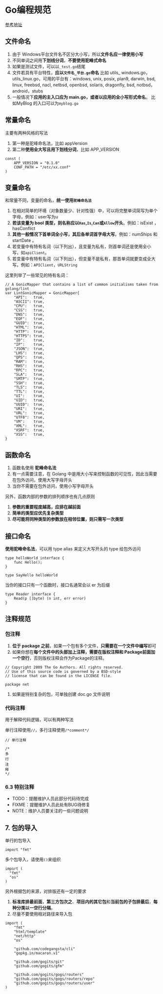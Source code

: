 # Go编程规范

[参考地址](https://www.kancloud.cn/gofor/golang-learn/2120522)

## 文件命名

1. 由于 Windows平台文件名不区分大小写，所以**文件名应一律使用小写**
2. 不同单词之间用**下划线分词**，**不要使用驼峰式命名**
3. 如果是测试文件，可以以`_test.go`结尾
4. 文件若具有平台特性，**应以`文件名_平台.go`命名**
   比如 utils_ windows.go，utils_linux.go，可用的平台有：windows, unix, posix, plan9, darwin, bsd, linux, freebsd, nacl, netbsd, openbsd, solaris, dragonfly, bsd, notbsd， android，stubs
5. 一般情况下**应用的主入口应为 main.go，或者以应用的全小写形式命名**。
   比如MyBlog 的入口可以为`myblog.go`

## 常量命名

主要有两种风格的写法

1. 第一种是驼峰命名法，比如 appVersion
2. 第二种**使用全大写且用下划线分词**，比如 APP_VERSION

```
const (
    APP_VERSION = "0.1.0"
    CONF_PATH = "/etc/xx.conf"
)
```

## 变量命名

和常量不同，变量的命名，**统一使用`驼峰命名法`**

1. 在相对简单的环境（对象数量少、针对性强）中，可以将完整单词简写为单个字母，例如：user写为u
2. **若该变量为 bool 类型，则名称应以`Has`,`Is`,`Can`或`Allow`开头**。例如：isExist ，hasConflict
3. **其他一般情况下首单词全小写，其后各单词首字母大写**。例如：numShips 和 startDate 。
4. 若变量中有特有名词（以下列出），且变量为私有，则首单词还是使用全小写，如`apiClient`。
5. 若变量中有特有名词（以下列出），但变量不是私有，那首单词就要变成全大写。例如：`APIClient`，`URLString`

这里列举了一些常见的特有名词：

```
// A GonicMapper that contains a list of common initialisms taken from golang/lint
var LintGonicMapper = GonicMapper{
    "API":   true,
    "ASCII": true,
    "CPU":   true,
    "CSS":   true,
    "DNS":   true,
    "EOF":   true,
    "GUID":  true,
    "HTML":  true,
    "HTTP":  true,
    "HTTPS": true,
    "ID":    true,
    "IP":    true,
    "JSON":  true,
    "LHS":   true,
    "QPS":   true,
    "RAM":   true,
    "RHS":   true,
    "RPC":   true,
    "SLA":   true,
    "SMTP":  true,
    "SSH":   true,
    "TLS":   true,
    "TTL":   true,
    "UI":    true,
    "UID":   true,
    "UUID":  true,
    "URI":   true,
    "URL":   true,
    "UTF8":  true,
    "VM":    true,
    "XML":   true,
    "XSRF":  true,
    "XSS":   true,
}
```

## 函数命名

1. 函数名使用 **驼峰命名法**
2. 有一点需要注意，在 Golang 中是用大小写来控制函数的可见性，因此当需要在包外访问，使用大写字母开头
3. 当你不需要在包外访问，使用小写字母开头

另外，函数内部的参数的排列顺序也有几点原则

1. **参数的重要程度越高，应排在越前面**
2. **简单的类型应优先复杂类型**
3. **尽可能将同种类型的参数放在相邻位置，则只需写一次类型**

## 接口命名

**使用驼峰命名法**，可以用 type alias 来定义大写开头的 type 给包外访问

```
type helloWorld interface {
    func Hello();
}

type SayHello helloWorld

```

当你的接口只有一个函数时，接口名通常会以 er 为后缀

```
type Reader interface {
    Read(p []byte) (n int, err error)
}
```

## 注释规范

### 包注释

1. **位于 package 之前**，如果一个包有多个文件，**只需要在一个文件中编写**即可
2. 如果你想在**每个文件中的头部加上注释，需要在版权注释和 Package前面加一个空行**，否则版权注释会作为Package的注释。

```
// Copyright 2009 The Go Authors. All rights reserved.
// Use of this source code is governed by a BSD-style
// license that can be found in the LICENSE file.

package net
```

1. 如果是特别复杂的包，可单独创建 doc.go 文件说明

### 代码注释

用于解释代码逻辑，可以有两种写法

单行注释使用`//`，多行注释使用`/*comment*/`

```
// 单行注释

/*
多
行
注
释
*/
```

### 6.3 特别注释

- TODO：提醒维护人员此部分代码待完成
- FIXME：提醒维护人员此处有BUG待修复
- NOTE：维护人员要关注的一些问题说明

## 7. 包的导入

单行的包导入

```
import "fmt"
```

多个包导入，请使用`()`来组织

```
import (
  "fmt"
  "os"
)
```

另外根据包的来源，对排版还有一定的要求

1. **标准库排最前面**，**第三方包次之**、**项目内的其它包**和**当前包的子包排最后**，**每种分类以一空行分隔**。
2. 尽量不要使用相对路径来导入包

```
import (
    "fmt"
    "html/template"
    "net/http"
    "os"

    "github.com/codegangsta/cli"
    "gopkg.in/macaron.v1"

    "github.com/gogits/git"
    "github.com/gogits/gfm"

    "github.com/gogits/gogs/routers"
    "github.com/gogits/gogs/routers/repo"
    "github.com/gogits/gogs/routers/user"
)
```